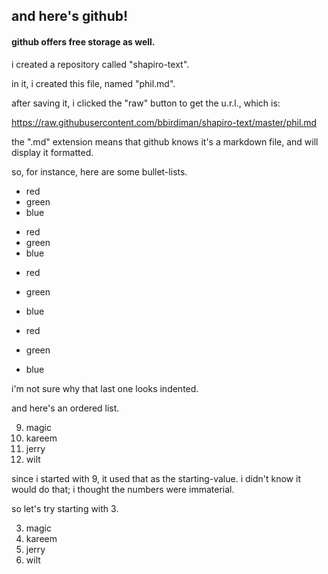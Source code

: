  ## and here's github!
 
 #### github offers free storage as well.
 
 i created a repository called "shapiro-text".
 
 in it, i created this file, named "phil.md".
 
 after saving it, i clicked the "raw" button to get the u.r.l., which is:
 
 https://raw.githubusercontent.com/bbirdiman/shapiro-text/master/phil.md
 
 the ".md" extension means that github knows it's a markdown file,
 and will display it formatted.
 
 so, for instance, here are some bullet-lists.
 
* red
* green
* blue

+ red
+ green
+ blue

- red
- green
- blue


- red

- green

- blue

i'm not sure why that last one looks indented.

and here's an ordered list.

9. magic
8. kareem
7. jerry
6. wilt

since i started with 9, it used that as the starting-value.
i didn't know it would do that; i thought the numbers were immaterial.

so let's try starting with 3.

3. magic
14. kareem
22. jerry
69. wilt

